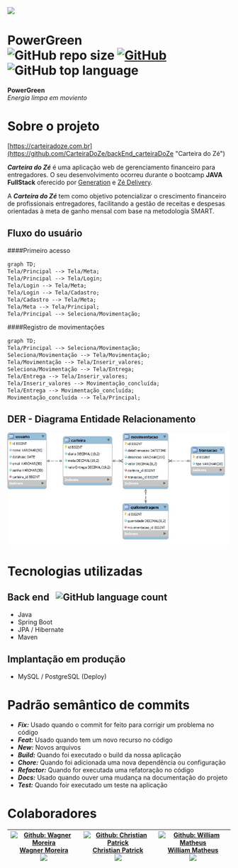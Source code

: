![](https://wsrv.nl/?url=https://avatars.githubusercontent.com/u/125823767?v=4?v=4&w=100&h=100&fit=cover&mask=circle)
# PowerGreen<br>![GitHub repo size](https://img.shields.io/github/repo-size/CarteiraDoZe/backEnd_carteiraDoZe?color=green) [![GitHub](https://img.shields.io/github/license/CarteiraDoZe/backEnd_carteiraDoZe)](https://github.com/wagnermor/PowerGreen_BackEnd/blob/main/LICENSE) ![GitHub top language](https://img.shields.io/github/languages/top/CarteiraDoZe/backEnd_carteiraDoZe?color=green)
**PowerGreen**<br>*Energia limpa em moviento*
# Sobre o projeto

[https://carteiradoze.com.br](https://github.com/CarteiraDoZe/backEnd_carteiraDoZe "Carteira do Zé")

**_Carteira do Zé_** é uma aplicação web de gerenciamento financeiro para entregadores. O seu desenvolvimento ocorreu durante o bootcamp **JAVA FullStack** oferecido por [Generation](https://brazil.generation.org "Site da Generation") e [Zé Delivery](https://www.ze.delivery "Site do Zé Delivery").

A **_Carteira do Zé_** tem como objetivo potencializar o crescimento financeiro de profissionais entregadores, facilitando a gestão de receitas e despesas orientadas à meta de ganho mensal com base na metodologia SMART.


## Fluxo do usuário
####Primeiro acesso
```mermaid
graph TD;
Tela/Principal --> Tela/Meta;
Tela/Principal --> Tela/Login;
Tela/Login --> Tela/Meta;
Tela/Login --> Tela/Cadastro;
Tela/Cadastro --> Tela/Meta;
Tela/Meta --> Tela/Principal;
Tela/Principal --> Seleciona/Movimentação;
```
####Registro de movimentações
```mermaid
graph TD;
Tela/Principal --> Seleciona/Movimentação;
Seleciona/Movimentação --> Tela/Movimentação;
Tela/Movimentação --> Tela/Inserir_valores;
Seleciona/Movimentação --> Tela/Entrega;
Tela/Entrega --> Tela/Inserir_valores;
Tela/Inserir_valores --> Movimentação_concluída;
Tela/Entrega --> Movimentação_concluída;
Movimentação_concluída --> Tela/Principal;
```

## DER - Diagrama Entidade Relacionamento
![DER](./assets/DER.jpeg)

# Tecnologias utilizadas
## Back end &nbsp; ![GitHub language count](https://img.shields.io/github/languages/count/wagnermor/PowerGreen_BackEnd?color=green)

- Java
- Spring Boot
- JPA / Hibernate
- Maven

## Implantação em produção
- MySQL / PostgreSQL (Deploy)

# Padrão semântico de commits
  - ***Fix:*** Usado quando o commit for feito para corrigir um problema no código
  - ***Feat:*** Usado quando tem um novo recurso no código
  - ***New:*** Novos arquivos
  - ***Build:*** Quando foi executado o build da nossa aplicação
  - ***Chore:*** Quando foi adicionada uma nova dependência ou configuração
  - ***Refactor:*** Quando for executada uma refatoração no código
  - ***Docs:*** Usado quando ouver uma mudança na documentação do projeto
  - ***Test:*** Quando foir executado um teste na aplicação

# Colaboradores

| [![Github: Wagner Moreira](https://wsrv.nl/?url=avatars.githubusercontent.com/u/47096330?v=4&w=100&h=100&fit=cover&mask=circle)<br>Wagner Moreira<br>![](https://img.shields.io/github/followers/wagnermor?style=social)](https://github.com/wagnermor) | [![Github: Christian Patrick](https://wsrv.nl/?url=avatars.githubusercontent.com/u/120385278?v=4?v=4&w=100&h=100&fit=cover&mask=circle)<br>Christian Patrick<br>![](https://img.shields.io/github/followers/ChrisPCruz99?style=social)](https://github.com/ChrisPCruz99) | [![Github: William Matheus](https://wsrv.nl/?url=https://avatars.githubusercontent.com/u/119905167?v=4?v=4&w=100&h=100&fit=cover&mask=circle)<br>William Matheus<br>![](https://img.shields.io/github/followers/OWillMatheuz?style=social)](https://github.com/OWillMatheuz) | 
|:---:|:---:|:---:|
